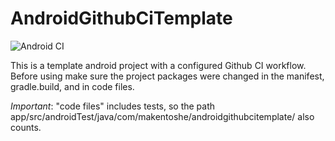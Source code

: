 # AndroidGithubCiTemplate

![Android CI](https://github.com/Makentoshe/AndroidGithubCiTemplate/workflows/Android%20CI/badge.svg?branch=master)

This is a template android project with a configured Github CI workflow.
Before using make sure the project packages were changed in the manifest, gradle.build, and in code files.

_Important_: "code files" includes tests, so the path app/src/androidTest/java/com/makentoshe/androidgithubcitemplate/ also counts.
